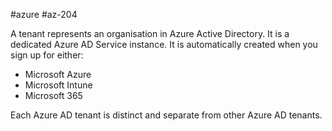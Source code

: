 #azure #az-204 

A tenant represents an organisation in Azure Active Directory.
It is a dedicated Azure AD Service instance.
It is automatically created when you sign up for either:
- Microsoft Azure
- Microsoft Intune
- Microsoft 365

Each Azure AD tenant is distinct and separate from other Azure AD tenants.